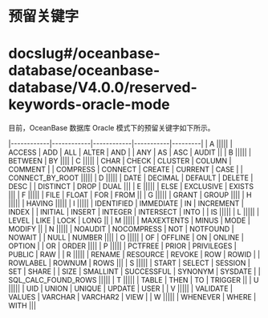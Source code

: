 预留关键字
==========================

# docslug#/oceanbase-database/oceanbase-database/V4.0.0/reserved-keywords-oracle-mode

目前，OceanBase 数据库 Oracle 模式下的预留关键字如下所示。

|------------|------------|------------|-----------|---------|
| A                                                      |||||
| ACCESS     | ADD        | ALL        | ALTER     | AND     |
| ANY        | AS         | ASC        | AUDIT              ||
| B                                                      |||||
| BETWEEN    | BY                                         ||||
| C                                                      |||||
| CHAR       | CHECK      | CLUSTER    | COLUMN    | COMMENT |
| COMPRESS   | CONNECT    | CREATE     | CURRENT   | CASE    |
| CONNECT_BY_ROOT                                        |||||
| D                                                      |||||
| DATE       | DECIMAL    | DEFAULT    | DELETE    | DESC    |
| DISTINCT   | DROP       | DUAL                           |||
| E                                                      |||||
| ELSE       | EXCLUSIVE  | EXISTS                         |||
| F                                                      |||||
| FILE       | FLOAT      | FOR        | FROM               ||
| G                                                      |||||
| GRANT      | GROUP                                      ||||
| H                                                      |||||
| HAVING                                                 |||||
| I                                                      |||||
| IDENTIFIED | IMMEDIATE  | IN         | INCREMENT | INDEX   |
| INITIAL    | INSERT     | INTEGER    | INTERSECT | INTO    |
| IS                                                     |||||
| L                                                      |||||
| LEVEL      | LIKE       | LOCK       | LONG               ||
| M                                                      |||||
| MAXEXTENTS | MINUS      | MODE       | MODIFY             ||
| N                                                      |||||
| NOAUDIT    | NOCOMPRESS | NOT        | NOTFOUND  | NOWAIT  |
| NULL       | NUMBER                                     ||||
| O                                                      |||||
| OF         | OFFLINE    | ON         | ONLINE    | OPTION  |
| OR         | ORDER                                      ||||
| P                                                      |||||
| PCTFREE    | PRIOR      | PRIVILEGES | PUBLIC    | RAW     |
| R                                                      |||||
| RENAME     | RESOURCE   | REVOKE     | ROW       | ROWID   |
| ROWLABEL   | ROWNUM     | ROWS                           |||
| S                                                      |||||
| START      | SELECT     | SESSION    | SET       | SHARE   |
| SIZE       | SMALLINT   | SUCCESSFUL | SYNONYM   | SYSDATE |
| SQL_CALC_FOUND_ROWS                                    |||||
| T                                                      |||||
| TABLE      | THEN       | TO         | TRIGGER            ||
| U                                                      |||||
| UID        | UNION      | UNIQUE     | UPDATE    | USER    |
| V                                                      |||||
| VALIDATE   | VALUES     | VARCHAR    | VARCHAR2  | VIEW    |
| W                                                      |||||
| WHENEVER   | WHERE      | WITH                           |||
